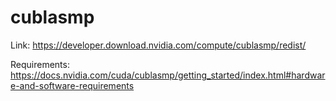 # cublasmp

Link: <https://developer.download.nvidia.com/compute/cublasmp/redist/>

Requirements: <https://docs.nvidia.com/cuda/cublasmp/getting_started/index.html#hardware-and-software-requirements>
